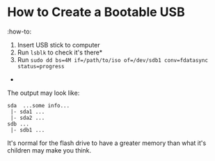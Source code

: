 # How to Create a Bootable USB
:how-to:

1. Insert USB stick to computer
2. Run `lsblk` to check it's there*
3. Run `sudo dd bs=4M if=/path/to/iso of=/dev/sdb1 conv=fdatasync status=progress`


*
The output may look like:
```
sda  ...some info...
 |- sda1 ...
 |- sda2 ...
sdb ...
 |- sdb1 ...
```
It's normal for the flash drive to have a greater memory than what it's children may make you think.
